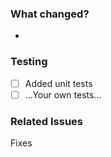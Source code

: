 ### What changed?
-

### Testing
- [ ] Added unit tests
- [ ] ...Your own tests...

### Related Issues
Fixes 

